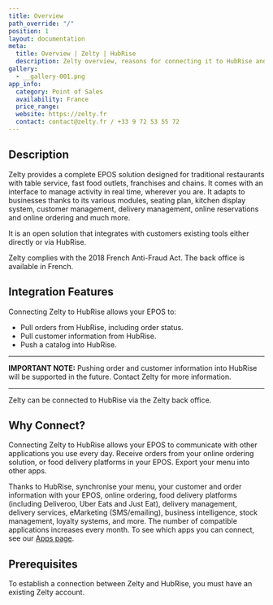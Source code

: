 ```yaml
---
title: Overview
path_override: "/"
position: 1
layout: documentation
meta:
  title: Overview | Zelty | HubRise
  description: Zelty overview, reasons for connecting it to HubRise and summary of integrated features. Synchronise data between your EPOS and your apps.
gallery:
  - __gallery-001.png
app_info:
  category: Point of Sales
  availability: France
  price_range:
  website: https://zelty.fr
  contact: contact@zelty.fr / +33 9 72 53 55 72
---
```


## Description

Zelty provides a complete EPOS solution designed for traditional restaurants with table service, fast food outlets, franchises and chains. It comes with an interface to manage activity in real time, wherever you are. It adapts to businesses thanks to its various modules, seating plan, kitchen display system, customer management, delivery management, online reservations and online ordering and much more.

It is an open solution that integrates with customers existing tools either directly or via HubRise.

Zelty complies with the 2018 French Anti-Fraud Act.
The back office is available in French.

## Integration Features

Connecting Zelty to HubRise allows your EPOS to:

- Pull orders from HubRise, including order status.
- Pull customer information from HubRise.
- Push a catalog into HubRise.

---

**IMPORTANT NOTE:** Pushing order and customer information into HubRise will be supported in the future. Contact Zelty for more information.

---

Zelty can be connected to HubRise via the Zelty back office.

## Why Connect?

Connecting Zelty to HubRise allows your EPOS to communicate with other applications you use every day. Receive orders from your online ordering solution, or food delivery platforms in your EPOS. Export your menu into other apps.

Thanks to HubRise, synchronise your menu, your customer and order information with your EPOS, online ordering, food delivery platforms (including Deliveroo, Uber Eats and Just Eat), delivery management, delivery services, eMarketing (SMS/emailing), business intelligence, stock management, loyalty systems, and more. The number of compatible applications increases every month. To see which apps you can connect, see our [Apps page](/apps).

## Prerequisites

To establish a connection between Zelty and HubRise, you must have an existing Zelty account.
